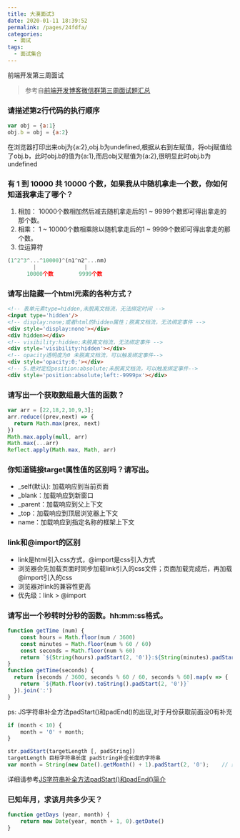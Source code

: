 ```yaml
---
title: 大漠面试3
date: 2020-01-11 18:39:52
permalink: /pages/24fdfa/
categories:
  - 面试
tags:
  - 面试集合
---
```

前端开发第三周面试

> 参考自[前端开发博客微信群第三周面试题汇总](http://caibaojian.com/20190309-interview.html) 

### 请描述第2行代码的执行顺序

```js
var obj = {a:1}
obj.b = obj = {a:2}
```
在浏览器打印出来obj为{a:2},obj.b为undefined,根据从右到左赋值，将obj赋值给了obj.b，此时obj.b的值为{a:1},而后obj又赋值为{a:2},很明显此时obj.b为undefined

### 有 1 到 10000 共 10000 个数，如果我从中随机拿走一个数，你如何知道我拿走了哪个？

1. 相加： 10000个数相加然后减去随机拿走后的1 ~ 9999个数即可得出拿走的那个数。
2. 相乘： 1 ~ 10000个数相乘除以随机拿走后的1 ~ 9999个数即可得出拿走的那个数。
3. 位运算符
```js
(1^2^3^...^10000)^(n1^n2^...nm)
		|				|
	  10000个数        9999个数
```

### 请写出隐藏一个html元素的各种方式？

```html
<!-- 表单元素type=hidden,未脱离文档流，无法绑定时间 -->
<input type='hidden'/>
<!-- display:none;或者html的hidden属性；脱离文档流，无法绑定事件 -->
<div style='display:none'></div>
<div hidden></div>
<!-- visibility:hidden;未脱离文档流，无法绑定事件 -->
<div style='visibility:hidden'></div> 
<!-- opacity透明度为0 未脱离文档流，可以触发绑定事件-->
<div style='opacity:0;'></div>
<!-- 5.绝对定位position:absolute;未脱离文档流，可以触发绑定事件-->
<div style='position:absolute;left:-9999px'></div>
```

### 请写出一个获取数组最大值的函数？

```js
var arr = [22,18,2,10,9,3];
arr.reduce((prev,next) => {
  return Math.max(prex, next)
})
Math.max.apply(null, arr)
Math.max(...arr)
Reflect.apply(Math.max, Math, arr)
```

### 你知道链接target属性值的区别吗？请写出。

* _self(默认): 加载响应到当前页面
* _blank：加载响应到新窗口
* _parent：加载响应到父上下文
* _top：加载响应到顶层浏览器上下文
* name：加载响应到指定名称的框架上下文

### link和@import的区别

* link是html引入css方式，@import是css引入方式
* 浏览器会先加载页面时同步加载link引入的css文件；页面加载完成后，再加载@import引入的css
* 浏览器对link的兼容性更高
* 优先级：link > @import

### 请写出一个秒转时分秒的函数。hh:mm:ss格式。

```js
function getTime (num) {
	const hours = Math.floor(num / 3600)
    const minutes = Math.floor(num % 60 / 60)
    const seconds = Math.floor(num % 60)
    return `${String(hours).padStart(2, '0')}:${String(minutes).padStart(2, '0')}:${String(seconds).padStart(2, '0')}`
}
function getTime(seconds) {
  return [seconds / 3600, seconds % 60 / 60, seconds % 60].map(v => {
    return `${Math.floor(v).toString().padStart(2, '0')}`
  }).join(':')
}
```

ps:  JS字符串补全方法padStart()和padEnd()的出现,对于月份获取前面没0有补充

```js
if (month < 10) {
    month = '0' + month;
}
```

```js
str.padStart(targetLength [, padString])
targetLength 目标字符串长度 padString补全长度的字符串
var month = String(new Date().getMonth() + 1).padStart(2, '0');    // 结果是'07'
```

详细请参考[JS字符串补全方法padStart()和padEnd()简介](https://www.zhangxinxu.com/wordpress/2018/07/js-padstart-padend/)


### 已知年月，求该月共多少天？

```js
function getDays (year, month) {
	return new Date(year, month + 1, 0).getDate()
}
```
